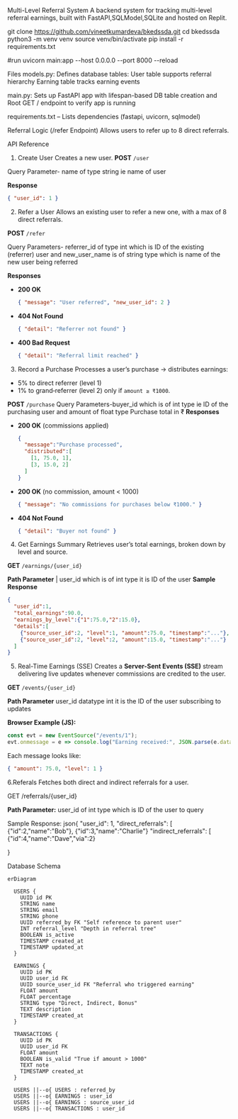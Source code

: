 Multi-Level Referral System 
A backend system for tracking multi-level referral earnings, built with FastAPI,SQLModel,SQLite and hosted on Replit.

git clone https://github.com/vineetkumardeva/bkedssda.git
cd bkedssda
python3 -m venv venv
source venv/bin/activate 
pip install -r requirements.txt

#run 
uvicorn main:app --host 0.0.0.0 --port 8000 --reload

Files
models.py:
Defines database tables:
User table supports referral hierarchy
Earning table tracks earning events

main.py:
Sets up FastAPI app with lifespan-based DB table creation and Root GET / endpoint to verify app is running

requirements.txt – Lists dependencies (fastapi, uvicorn, sqlmodel)

Referral Logic (/refer Endpoint) Allows users to refer up to 8 direct referrals.


API Reference
1. Create User
 Creates a new user.
**POST** `/user` 

Query Parameter- name of type string ie name of user

**Response**

```json
{ "user_id": 1 }
```
2. Refer a User
Allows an existing user to refer a new one, with a max of 8 direct referrals.

**POST** `/refer`

Query Parameters- referrer\_id of type int which is ID of the existing (referrer) user and new\_user\_name is of string type which is name of the new user being referred 

**Responses**
* **200 OK**
  ```json
  { "message": "User referred", "new_user_id": 2 }
  ```
* **404 Not Found**
  ```json
  { "detail": "Referrer not found" }
  ```
* **400 Bad Request**
  ```json
  { "detail": "Referral limit reached" }
  ```

3. Record a Purchase
Processes a user’s purchase → distributes earnings:
* 5% to direct referrer (level 1)
* 1% to grand‑referrer (level 2)
  only if `amount ≥ ₹1000`.

**POST** `/purchase`
Query Parameters-buyer\_id which is of int type ie ID of the purchasing user and amount of float type Purchase total in ₹ 
**Responses**

* **200 OK** (commissions applied)

  ```json
  {
    "message":"Purchase processed",
    "distributed":[
      [1, 75.0, 1],
      [3, 15.0, 2]
    ]
  }
  ```
* **200 OK** (no commission, amount < 1000)

  ```json
  { "message": "No commissions for purchases below ₹1000." }
  ```
* **404 Not Found**

  ```json
  { "detail": "Buyer not found" }
  ```

 4. Get Earnings Summary
Retrieves user’s total earnings, broken down by level and source.

**GET** `/earnings/{user_id}`


**Path Parameter**
| user\_id which is of int type it is ID of the user
**Sample Response**

```json
{
  "user_id":1,
  "total_earnings":90.0,
  "earnings_by_level":{"1":75.0,"2":15.0},
  "details":[
    {"source_user_id":2, "level":1, "amount":75.0, "timestamp":"..."},
    {"source_user_id":2, "level":2, "amount":15.0, "timestamp":"..."}
  ]
}
```

5. Real-Time Earnings (SSE)
Creates a **Server-Sent Events (SSE)** stream delivering live updates whenever commissions are credited to the user.


**GET** `/events/{user_id}`

**Path Parameter**
user\_id datatype int it is the ID of the user subscribing to updates 

**Browser Example (JS):**

```js
const evt = new EventSource("/events/1");
evt.onmessage = e => console.log("Earning received:", JSON.parse(e.data));
```

Each message looks like:

```json
{ "amount": 75.0, "level": 1 }
```


6.Referals
Fetches both direct and indirect referrals for a user.

GET /referrals/{user_id}

**Path Parameter:** 
user_id of  int type which is ID of the user to query      

Sample Response:
json{
  "user_id": 1,
  "direct_referrals": [
    {"id":2,"name":"Bob"},
    {"id":3,"name":"Charlie"}
  "indirect_referrals": [
    {"id":4,"name":"Dave","via":2}
  
}

 Database Schema
```mermaid
erDiagram

  USERS {
    UUID id PK
    STRING name
    STRING email
    STRING phone
    UUID referred_by FK "Self reference to parent user"
    INT referral_level "Depth in referral tree"
    BOOLEAN is_active
    TIMESTAMP created_at
    TIMESTAMP updated_at
  }

  EARNINGS {
    UUID id PK
    UUID user_id FK
    UUID source_user_id FK "Referral who triggered earning"
    FLOAT amount
    FLOAT percentage
    STRING type "Direct, Indirect, Bonus"
    TEXT description
    TIMESTAMP created_at
  }

  TRANSACTIONS {
    UUID id PK
    UUID user_id FK
    FLOAT amount
    BOOLEAN is_valid "True if amount > 1000"
    TEXT note
    TIMESTAMP created_at
  }

  USERS ||--o{ USERS : referred_by
  USERS ||--o{ EARNINGS : user_id
  USERS ||--o{ EARNINGS : source_user_id
  USERS ||--o{ TRANSACTIONS : user_id
  
```
